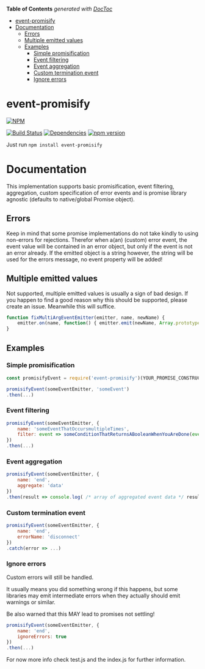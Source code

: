 <!-- START doctoc generated TOC please keep comment here to allow auto update -->
<!-- DON'T EDIT THIS SECTION, INSTEAD RE-RUN doctoc TO UPDATE -->
**Table of Contents**  *generated with [DocToc](https://github.com/thlorenz/doctoc)*

- [event-promisify](#event-promisify)
- [Documentation](#documentation)
  - [Errors](#errors)
  - [Multiple emitted values](#multiple-emitted-values)
  - [Examples](#examples)
    - [Simple promisification](#simple-promisification)
    - [Event filtering](#event-filtering)
    - [Event aggregation](#event-aggregation)
    - [Custom termination event](#custom-termination-event)
    - [Ignore errors](#ignore-errors)

<!-- END doctoc generated TOC please keep comment here to allow auto update -->

# event-promisify

[![NPM](https://nodei.co/npm/event-promisify.png)](https://nodei.co/npm/event-promisify/)

[![Build Status](https://travis-ci.org/SimonSchick/event-promisify.svg?branch=master)](https://travis-ci.org/SimonSchick/event-promisify)
[![Dependencies](https://david-dm.org/SimonSchick/event-promisify.svg)](https://david-dm.org/SimonSchick/event-promisify)
[![npm version](http://img.shields.io/npm/v/event-promisify.svg)](https://npmjs.org/package/event-promisify)

Just run ```npm install event-promisify```

# Documentation

This implementation supports basic promisification, event filtering, aggregation, custom specification
of error events and is promise library agnostic (defaults to native/global Promise object).

## Errors
Keep in mind that some promise implementations do not take kindly to using non-errors for rejections.
Therefor when a(an) (custom) error event, the event value will be contained in an error object,
but only if the event is not an error already.
If the emitted object is a string however, the string will be used for the errors message, no event
property will be added!

## Multiple emitted values
Not supported, multiple emitted values is usually a sign of bad design.
If you happen to find a good reason why this should be supported, please create an issue.
Meanwhile this will suffice.
```javascript
function fixMultiArgEventEmitter(emitter, name, newName) {
	emitter.on(name, function() { emitter.emit(newName, Array.prototype.slice.call(arguments)));
}
```

## Examples

### Simple promisification

```javascript
const promisifyEvent = require('event-promisify')(YOUR_PROMISE_CONSTRUCTOR_HERE);

promisifyEvent(someEventEmitter, 'someEvent')
.then(...)
```

### Event filtering

```javascript
promisifyEvent(someEventEmitter, {
	name: 'someEventThatOccursmultipleTimes',
	filter: event => someConditionThatReturnsABooleanWhenYouAreDone(event)
})
.then(...)
```

### Event aggregation

```javascript
promisifyEvent(someEventEmitter, {
	name: 'end',
	aggregate: 'data'
})
.then(result => console.log( /* array of aggregated event data */ result.aggregated, /* final event data */ result.value))
```

### Custom termination event

```javascript
promisifyEvent(someEventEmitter, {
	name: 'end',
	errorName: 'disconnect'
})
.catch(error => ...)
```

### Ignore errors

Custom errors will still be handled.

It usually means you did something wrong if this happens, but some libraries may emit
intermediate errors when they actually should emit warnings or similar.

Be also warned that this MAY lead to promises not settling!

```javascript
promisifyEvent(someEventEmitter, {
	name: 'end',
	ignoreErrors: true
})
.then(...)
```

For now more info check test.js and the index.js for further information.

